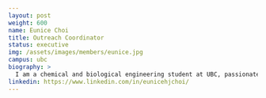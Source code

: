 ```yaml
---
layout: post
weight: 600
name: Eunice Choi
title: Outreach Coordinator
status: executive
img: /assets/images/members/eunice.jpg
campus: ubc
biography: >
  I am a chemical and biological engineering student at UBC, passionate about sustainability and how I can contribute in the future as an engineer. Currently, I am broadening my understanding of the engineering industry by working as a Junior Process Engineer at Chemetics (Worley), a company that specializes in sulphuric acid and chlorine chemical production. I am also a member of the student council in my department.
linkedin: https://www.linkedin.com/in/eunicehjchoi/
---
```

